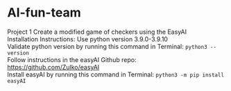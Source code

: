 # AI-fun-team
Project 1
Create a modified game of checkers using the EasyAI \
Installation Instructions:
Use python version 3.9.0-3.9.10 \
Validate python version by running this command in Terminal:
```python3 --version``` \
Follow instructions in the easyAI Github repo: https://github.com/Zulko/easyAI \
Install easyAI by running this command in Terminal:
```python3 -m pip install easyAI```


